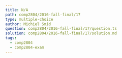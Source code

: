 ```yaml
---
title: N/A
path: comp2804/2016-fall-final/17
type: multiple-choice
author: Michiel Smid
question: comp2804/2016-fall-final/17/question.ts
solution: comp2804/2016-fall-final/17/solution.md
tags:
  - comp2804
  - comp2804-exam
---
```

